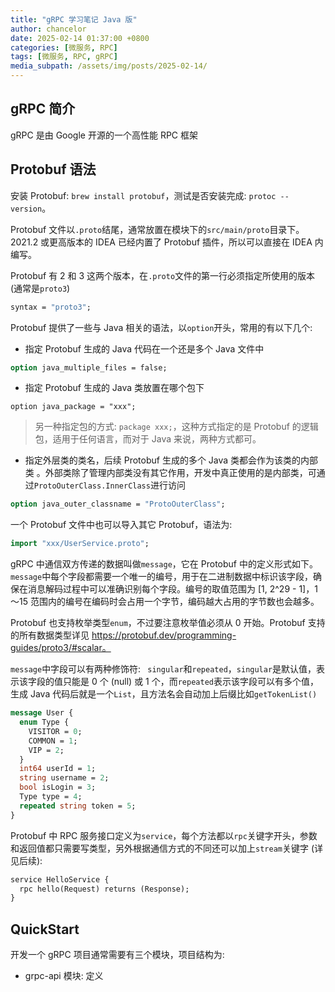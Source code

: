 ```yaml
---
title: "gRPC 学习笔记 Java 版"
author: chancelor
date: 2025-02-14 01:37:00 +0800
categories: [微服务, RPC]
tags: [微服务, RPC, gRPC]
media_subpath: /assets/img/posts/2025-02-14/
---
```


## gRPC 简介

gRPC 是由 Google 开源的一个高性能 RPC 框架

## Protobuf 语法

安装 Protobuf: `brew install protobuf`，测试是否安装完成: `protoc --version`。

Protobuf 文件以`.proto`结尾，通常放置在模块下的`src/main/proto`目录下。2021.2 或更高版本的 IDEA 已经内置了 Protobuf 插件，所以可以直接在 IDEA 内编写。



Protobuf 有 2 和 3 这两个版本，在`.proto`文件的第一行必须指定所使用的版本 (通常是`proto3`)

```protobuf
syntax = "proto3";
```



Protobuf 提供了一些与 Java 相关的语法，以`option`开头，常用的有以下几个: 

- 指定 Protobuf 生成的 Java 代码在一个还是多个 Java 文件中

```protobuf
option java_multiple_files = false;
```

- 指定 Protobuf 生成的 Java 类放置在哪个包下

```
option java_package = "xxx";
```

> 另一种指定包的方式: `package xxx;`，这种方式指定的是 Protobuf 的逻辑包，适用于任何语言，而对于 Java 来说，两种方式都可。

- 指定外层类的类名，后续 Protobuf 生成的多个 Java 类都会作为该类的内部类 。外部类除了管理内部类没有其它作用，开发中真正使用的是内部类，可通过`ProtoOuterClass.InnerClass`进行访问

```protobuf
option java_outer_classname = "ProtoOuterClass";
```



一个 Protobuf 文件中也可以导入其它 Protobuf，语法为: 

```protobuf
import "xxx/UserService.proto";
```



gRPC 中通信双方传递的数据叫做`message`，它在 Protobuf 中的定义形式如下。`message`中每个字段都需要一个唯一的编号，用于在二进制数据中标识该字段，确保在消息解码过程中可以准确识别每个字段。编号的取值范围为 [1, 2^29 - 1]，1～15 范围内的编号在编码时会占用一个字节，编码越大占用的字节数也会越多。

Protobuf 也支持枚举类型`enum`，不过要注意枚举值必须从 0 开始。Protobuf 支持的所有数据类型详见 https://protobuf.dev/programming-guides/proto3/#scalar。

`message`中字段可以有两种修饰符: ` singular`和`repeated`，`singular`是默认值，表示该字段的值只能是 0 个 (null) 或 1 个，而`repeated`表示该字段可以有多个值，生成 Java 代码后就是一个`List`，且方法名会自动加上后缀比如`getTokenList()`

```protobuf
message User {
  enum Type {
    VISITOR = 0;
    COMMON = 1;
    VIP = 2;
  }
  int64 userId = 1;
  string username = 2;
  bool isLogin = 3;
  Type type = 4;
  repeated string token = 5;
}
```



Protobuf 中 RPC 服务接口定义为`service`，每个方法都以`rpc`关键字开头，参数和返回值都只需要写类型，另外根据通信方式的不同还可以加上`stream`关键字 (详见后续): 

```protobuf
service HelloService {
  rpc hello(Request) returns (Response);
}
```

## QuickStart

开发一个 gRPC 项目通常需要有三个模块，项目结构为:

- grpc-api 模块: 定义

